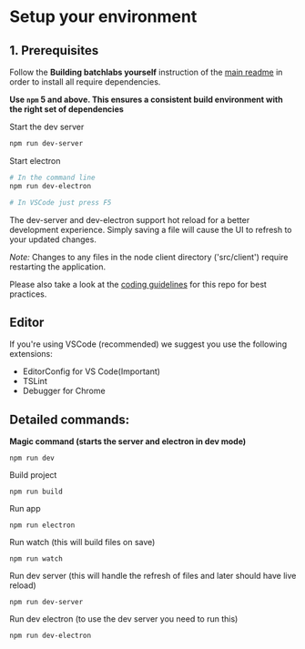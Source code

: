# Setup your environment


## 1. Prerequisites
Follow the **Building batchlabs yourself** instruction of the [main readme](../Readme.md) in order to install all require dependencies.

**Use `npm` 5 and above. This ensures a consistent build environment with the right set of dependencies**

Start the dev server
```bash
npm run dev-server
```

Start electron
```bash
# In the command line
npm run dev-electron

# In VSCode just press F5
```

The dev-server and dev-electron support hot reload for a better development experience. Simply saving a file will cause the UI to refresh to your updated changes.

*Note:* Changes to any files in the node client directory ('src/client') require restarting the application.



Please also take a look at the [coding guidelines](coding-guidelines.md) for this repo for best practices.

## Editor

If you're using VSCode (recommended) we suggest you use the following extensions:
* EditorConfig for VS Code(Important)
* TSLint
* Debugger for Chrome

## Detailed commands:
**Magic command (starts the server and electron in dev mode)**
```
npm run dev
```

Build project
```
npm run build
```

Run app
```
npm run electron
```

Run watch (this will build files on save)
```
npm run watch
```

Run dev server (this will handle the refresh of files and later should have live reload)
```
npm run dev-server
```

Run dev electron (to use the dev server you need to run this)
```
npm run dev-electron
```
